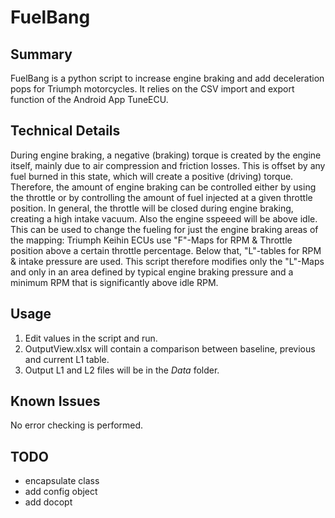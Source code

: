 # FuelBang

## Summary
FuelBang is a python script to increase engine braking and add deceleration pops for Triumph motorcycles. It relies on the CSV import and export function of the Android App TuneECU. 

## Technical Details
During engine braking, a negative (braking) torque is created by the engine itself, mainly due to air compression and friction losses. This is offset by any fuel burned in this state, which will create a positive (driving) torque. Therefore, the amount of engine braking can be controlled either by using the throttle or by controlling the amount of fuel injected at a given throttle position.
In general, the throttle will be closed during engine braking, creating a high intake vacuum. Also the engine sspeeed will be above idle. This can be used to change the fueling for just the engine braking areas of the mapping: Triumph Keihin ECUs use "F"-Maps for RPM & Throttle position above a certain throttle percentage. Below that, "L"-tables for RPM & intake pressure are used. This script therefore modifies only the "L"-Maps and only in an area defined by typical engine braking pressure and a minimum RPM that is significantly above idle RPM.

## Usage
1. Edit values in the script and run.
2. OutputView.xlsx will contain a comparison between baseline, previous and current L1 table.
3. Output L1 and L2 files will be in the *Data* folder.

## Known Issues
No error checking is performed.

## TODO
* encapsulate class
* add config object
* add docopt